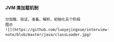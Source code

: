 #### JVM 类加载机制
	分加载、验证、准备、解析、初始化五个阶段
	图示
	![](https://github.com/luoyejingxue/interview-note/blob/master/java/classLoader.jpg)
